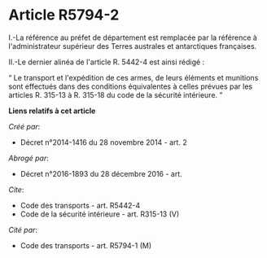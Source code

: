 # Article R5794-2

I.-La référence au préfet de département est remplacée par la référence à l'administrateur supérieur des Terres australes et
antarctiques françaises. 

II.-Le dernier alinéa de l'article R. 5442-4 est ainsi rédigé : 

“ Le transport et l'expédition de ces armes, de leurs éléments et munitions sont effectués dans des conditions équivalentes à
celles prévues par les articles R. 315-13 à R. 315-18 du code de la sécurité intérieure. ”

**Liens relatifs à cet article**

_Créé par_:

  - Décret n°2014-1416 du 28 novembre 2014 - art. 2

_Abrogé par_:

  - Décret n°2016-1893 du 28 décembre 2016 - art.

_Cite_:

  - Code des transports - art. R5442-4
  - Code de la sécurité intérieure - art. R315-13 (V)

_Cité par_:

  - Code des transports - art. R5794-1 (M)
